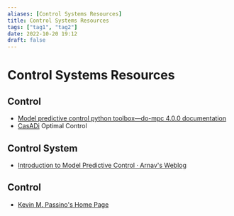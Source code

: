 ```yaml
---
aliases: [Control Systems Resources]
title: Control Systems Resources
tags: ["tag1", "tag2"]
date: 2022-10-20 19:12
draft: false
---
```


# Control Systems Resources

## Control

- [Model predictive control python toolbox—do-mpc 4.0.0 documentation](https://www.do-mpc.com/en/latest/#)
- [CasADi](https://web.casadi.org/) Optimal Control

## Control System

- [Introduction to Model Predictive Control · Arnav's Weblog](https://arnavdhamija.com/2022/01/08/intro-to-mpc/)


## Control

- [Kevin M. Passino's Home Page](https://www2.ece.ohio-state.edu/~passino/)